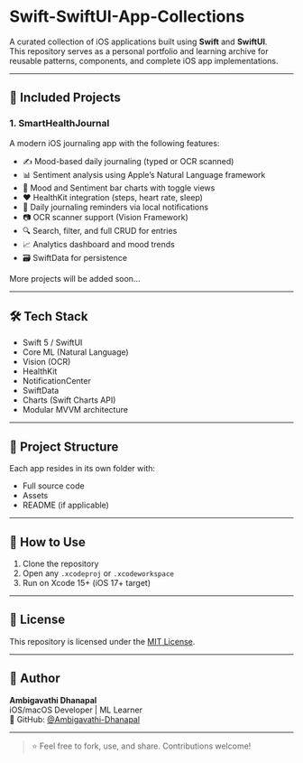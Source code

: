# Swift-SwiftUI-App-Collections

A curated collection of iOS applications built using **Swift** and **SwiftUI**.  
This repository serves as a personal portfolio and learning archive for reusable patterns, components, and complete iOS app implementations.

---

## 📱 Included Projects

### 1. **SmartHealthJournal**
A modern iOS journaling app with the following features:
- ✍️ Mood-based daily journaling (typed or OCR scanned)
- 📊 Sentiment analysis using Apple’s Natural Language framework
- 🧠 Mood and Sentiment bar charts with toggle views
- ❤️ HealthKit integration (steps, heart rate, sleep)
- 🔔 Daily journaling reminders via local notifications
- 📷 OCR scanner support (Vision Framework)
- 🔍 Search, filter, and full CRUD for entries
- 📈 Analytics dashboard and mood trends
- 🗃️ SwiftData for persistence

More projects will be added soon...

---

## 🛠 Tech Stack

- Swift 5 / SwiftUI
- Core ML (Natural Language)
- Vision (OCR)
- HealthKit
- NotificationCenter
- SwiftData
- Charts (Swift Charts API)
- Modular MVVM architecture

---

## 📂 Project Structure

Each app resides in its own folder with:
- Full source code
- Assets
- README (if applicable)

---

## 📌 How to Use

1. Clone the repository
2. Open any `.xcodeproj` or `.xcodeworkspace`
3. Run on Xcode 15+ (iOS 17+ target)

---

## 📜 License

This repository is licensed under the [MIT License](LICENSE).

---

## 👤 Author

**Ambigavathi Dhanapal**  
iOS/macOS Developer | ML Learner  
🔗 GitHub: [@Ambigavathi-Dhanapal](https://github.com/Ambigavathi-Dhanapal)

---

> ⭐️ Feel free to fork, use, and share. Contributions welcome!
